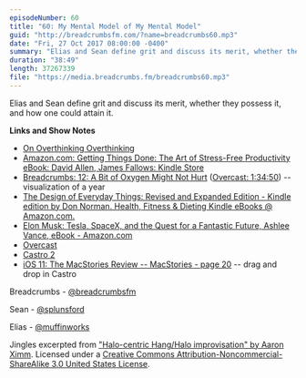 ```yaml
---
episodeNumber: 60
title: "60: My Mental Model of My Mental Model"
guid: "http://breadcrumbsfm.com/?name=breadcrumbs60.mp3"
date: "Fri, 27 Oct 2017 08:00:00 -0400"
summary: "Elias and Sean define grit and discuss its merit, whether they possess it, and how one could attain it."
duration: "38:49"
length: 37267339
file: "https://media.breadcrumbs.fm/breadcrumbs60.mp3"
---
```

Elias and Sean define grit and discuss its merit, whether they possess it, and how one could attain it.

**Links and Show Notes** 
- [On Overthinking Overthinking](http://d.pr/f/n8vCYF)
- [Amazon.com: Getting Things Done: The Art of Stress-Free Productivity eBook: David Allen, James Fallows: Kindle Store](http://www.amazon.com/dp/B00KWG9M2E/?tag=breadcrumbsfm-20)
- [ Breadcrumbs: 12: A Bit of Oxygen Might Not Hurt](http://breadcrumbsfm.libsyn.com/12-a-bit-of-oxygen-might-not-hurt) ([Overcast: 1:34:50](https://overcast.fm/+HBHggppRs/1:34:50)) -- visualization of a year
- [The Design of Everyday Things: Revised and Expanded Edition - Kindle edition by Don Norman. Health, Fitness & Dieting Kindle eBooks @ Amazon.com.](http://www.amazon.com/dp/B00E257T6C/?tag=breadcrumbsfm-20)
- [Elon Musk: Tesla, SpaceX, and the Quest for a Fantastic Future, Ashlee Vance, eBook - Amazon.com](http://www.amazon.com/dp/B00KVI76ZS/?tag=breadcrumbsfm-20)
- [ Overcast](https://itunes.apple.com/us/app/overcast/id888422857?mt=8&uo=4)
- [ Castro 2](https://itunes.apple.com/us/app/castro-2/id1080840241?mt=8&uo=4)
- [ iOS 11: The MacStories Review -- MacStories - page 20](https://www.macstories.net/stories/ios-11-the-macstories-review/20/#iphone-drag-and-drop) -- drag and drop in Castro

Breadcrumbs - [@breadcrumbsfm](https://twitter.com/breadcrumbsfm)

Sean - [@splunsford](https://twitter.com/splunsford)

Elias - [@muffinworks](https://twitter.com/muffinworks)

Jingles excerpted from [ "Halo-centric Hang/Halo improvisation" by Aaron Ximm](http://freemusicarchive.org/music/aaron_ximm/handpans_and_the_hang/). Licensed under a [Creative Commons Attribution-Noncommercial-ShareAlike 3.0 United States License](http://creativecommons.org/licenses/by-nc-sa/3.0/us/).